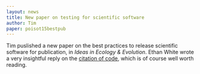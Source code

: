```yaml
---
layout: news
title: New paper on testing for scientific software
author: Tim
paper: poisot15bestpub
---
```


Tim puslished a new paper on the best practices to release scientific software
for publication, in *Ideas in Ecology & Evolution*. Ethan White wrote a very
insightful reply on the [citation of code][cite], which is of course well worth
reading.

[cite]: http://library.queensu.ca/ojs/index.php/IEE/article/view/5745

